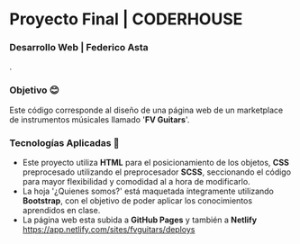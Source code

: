 # Proyecto Final | CODERHOUSE
### Desarrollo Web | Federico Asta
.
### Objetivo :blush:
Este código corresponde al diseño de una página web de un marketplace de instrumentos músicales llamado '**FV Guitars**'.

### Tecnologías Aplicadas  :rocket:
- Este proyecto utiliza **HTML** para el posicionamiento de los objetos, **CSS** preprocesado utilizando el preprocesador **SCSS**, seccionando el código para mayor flexibilidad y comodidad al a hora de modificarlo.
- La hoja '¿Quienes somos?' está maquetada íntegramente utilizando **Bootstrap**, con el objetivo de poder aplicar los conocimientos aprendidos en clase.
- La página web esta subida a **GitHub Pages** y también a **Netlify** https://app.netlify.com/sites/fvguitars/deploys


